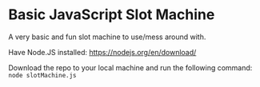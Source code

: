 # Basic JavaScript Slot Machine
A very basic and fun slot machine to use/mess around with.

Have Node.JS installed: https://nodejs.org/en/download/

Download the repo to your local machine and run the following command:
``` node slotMachine.js ```
